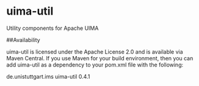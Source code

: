 # uima-util
Utility components for Apache UIMA


##Availability

uima-util is licensed under the Apache License 2.0 and is available via Maven Central.
If you use Maven for your build environment, then you can
add uima-util as a dependency to your pom.xml file with the following:

  <dependency>
    <groupId>de.unistuttgart.ims</groupId>
    <artifactId>uima-util</artifactId>
    <version>0.4.1</version>
  </dependency>
